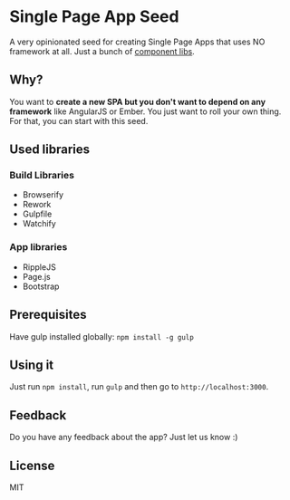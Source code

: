 # Single Page App Seed

A very opinionated seed for creating Single Page Apps that uses NO framework at all. Just a bunch of [component libs](#used-libraries).

## Why?

You want to **create a new SPA but you don't want to depend on any framework** like AngularJS or Ember. You just want to roll your own thing. For that, you can start with this seed.

## Used libraries

### Build Libraries
* Browserify
* Rework
* Gulpfile
* Watchify

### App libraries
* RippleJS
* Page.js
* Bootstrap

## Prerequisites

Have gulp installed globally: `npm install -g gulp`

## Using it

Just run `npm install`, run `gulp` and then go to `http://localhost:3000`.

## Feedback

Do you have any feedback about the app? Just let us know :)

## License

MIT
